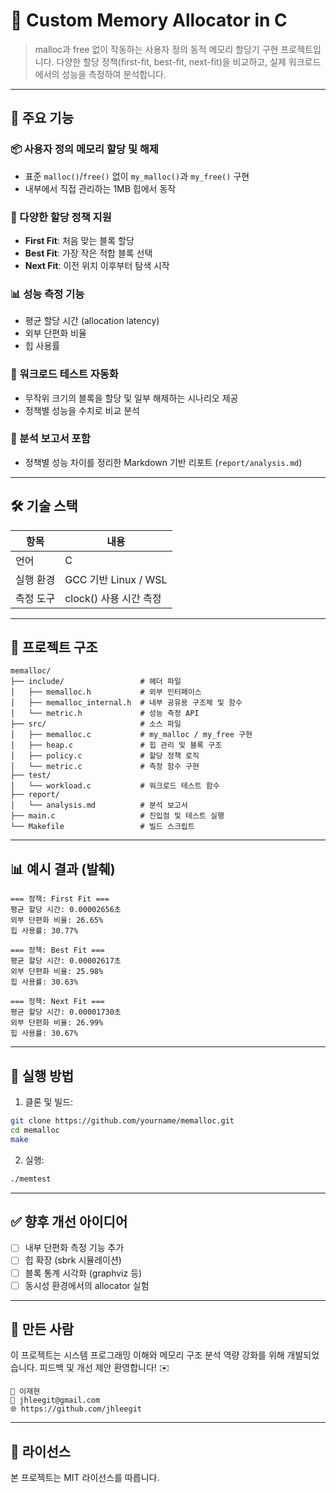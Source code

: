 # 🧠 Custom Memory Allocator in C

> malloc과 free 없이 작동하는 사용자 정의 동적 메모리 할당기 구현 프로젝트입니다.
> 다양한 할당 정책(first-fit, best-fit, next-fit)을 비교하고, 실제 워크로드에서의 성능을 측정하여 분석합니다.

---

## 🚀 주요 기능

### 📦 사용자 정의 메모리 할당 및 해제

* 표준 `malloc()`/`free()` 없이 `my_malloc()`과 `my_free()` 구현
* 내부에서 직접 관리하는 1MB 힙에서 동작

### 🧠 다양한 할당 정책 지원

* **First Fit**: 처음 맞는 블록 할당
* **Best Fit**: 가장 작은 적합 블록 선택
* **Next Fit**: 이전 위치 이후부터 탐색 시작

### 📊 성능 측정 기능

* 평균 할당 시간 (allocation latency)
* 외부 단편화 비율
* 힙 사용률

### 🧪 워크로드 테스트 자동화

* 무작위 크기의 블록을 할당 및 일부 해제하는 시나리오 제공
* 정책별 성능을 수치로 비교 분석

### 📝 분석 보고서 포함

* 정책별 성능 차이를 정리한 Markdown 기반 리포트 (`report/analysis.md`)

---

## 🛠️ 기술 스택

| 항목    | 내용                 |
| ----- | ------------------ |
| 언어    | C                  |
| 실행 환경 | GCC 기반 Linux / WSL |
| 측정 도구 | clock() 사용 시간 측정   |

---

## 📁 프로젝트 구조

```
memalloc/
├── include/                 # 헤더 파일
│   ├── memalloc.h           # 외부 인터페이스
│   ├── memalloc_internal.h  # 내부 공유용 구조체 및 함수
│   └── metric.h             # 성능 측정 API
├── src/                     # 소스 파일
│   ├── memalloc.c           # my_malloc / my_free 구현
│   ├── heap.c               # 힙 관리 및 블록 구조
│   ├── policy.c             # 할당 정책 로직
│   └── metric.c             # 측정 함수 구현
├── test/
│   └── workload.c           # 워크로드 테스트 함수
├── report/
│   └── analysis.md          # 분석 보고서
├── main.c                   # 진입점 및 테스트 실행
└── Makefile                 # 빌드 스크립트
```

---

## 📊 예시 결과 (발췌)

```
=== 정책: First Fit ===
평균 할당 시간: 0.00002656초
외부 단편화 비율: 26.65%
힙 사용률: 30.77%

=== 정책: Best Fit ===
평균 할당 시간: 0.00002617초
외부 단편화 비율: 25.98%
힙 사용률: 30.63%

=== 정책: Next Fit ===
평균 할당 시간: 0.00001730초
외부 단편화 비율: 26.99%
힙 사용률: 30.67%
```

---

## 🔧 실행 방법

1. 클론 및 빌드:

```bash
git clone https://github.com/yourname/memalloc.git
cd memalloc
make
```

2. 실행:

```bash
./memtest
```

---

## ✅ 향후 개선 아이디어

* [ ] 내부 단편화 측정 기능 추가
* [ ] 힙 확장 (sbrk 시뮬레이션)
* [ ] 블록 통계 시각화 (graphviz 등)
* [ ] 동시성 환경에서의 allocator 실험

---

## 🙌 만든 사람

이 프로젝트는 시스템 프로그래밍 이해와 메모리 구조 분석 역량 강화를 위해 개발되었습니다.
피드백 및 개선 제안 환영합니다! ✉️

```
📛 이재현  
📧 jhleegit@gmail.com  
🌐 https://github.com/jhleegit
```

---

## 📄 라이선스

본 프로젝트는 MIT 라이선스를 따릅니다.
